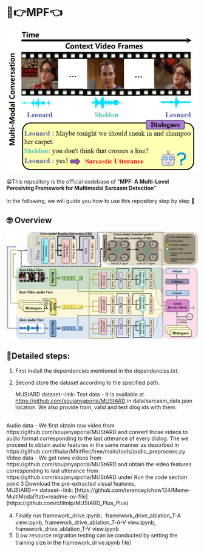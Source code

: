 # 🤣👉MPF👈
<p align="center">
<img src="introduction.png" width="500 height="500">
</p>

😁This repository is the official codebase of "**MPF: A Multi-Level Perceiving Framework for Multimodal Sarcasm Detection**"
</br>
</br>
In the following, we will guide you how to use this repository step by step 🤗

## 🤓 Overview
<p align="center">
  <img src="framework.png" width="900 height="900"
</p>

## 📣Detailed steps:
1. First install the dependencies mentioned in the dependencies.txt.
2. Second store the dataset according to the specified path.

	MUStARD dataset--link:
	Text data - It is available at https://github.com/soujanyaporia/MUStARD in data/sarcasm_data.json location. We also provide train, valid and text dlog ids with them.
 <br />
	Audio data - We first obtain raw video from https://github.com/soujanyaporia/MUStARD and convert those videos to audio format corresponding to the last utterance of every dialog. The we proceed to obtain audio features in the same manner as described in https://github.com/thuiar/MIntRec/tree/main/tools/audio_preprocess.py
<br />
	Video data - We get raws videos from https://github.com/soujanyaporia/MUStARD and obtain the video features corresponding to last utterance from https://github.com/soujanyaporia/MUStARD under Run the code section point 3 Download the pre-extracted visual features.
 <br />
	MUStARD++ dataset--link: [https://github.com/terenceylchow124/Meme-MultiModal?tab=readme-ov-file](https://github.com/cfiltnlp/MUStARD_Plus_Plus)
<br />

4. Finally run framework_drive.ipynb、framework_drive_ablation_T-A view.ipynb, framework_drive_ablation_T-A-V view.ipynb, framework_drive_ablation_T-V view.ipynb
5. (Low resource migration testing can be conducted by setting the training size in the framework_drive.ipynb file）


